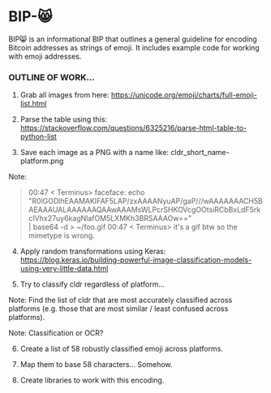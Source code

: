 # BIP-😸
BIP😸 is an informational BIP that outlines a general guideline for encoding Bitcoin addresses as strings of emoji. It includes example code for working with emoji addresses.


### OUTLINE OF WORK...

1. Grab all images from here:
https://unicode.org/emoji/charts/full-emoji-list.html

2. Parse the table using this:
https://stackoverflow.com/questions/6325216/parse-html-table-to-python-list

3. Save each image as a PNG with a name like:
cldr_short_name-platform.png

Note:
> 00:47 < Terminus> faceface: echo \
>   "R0lGODlhEAAMAKIFAF5LAP/zxAAAANyuAP/gaP///wAAAAAAACH5BAEAAAUALAAAAAAQAAwAAAMsWLPcrSHKOVcgOOtsiRCbBxLdF5rkcIVhx27uy6kagNlafOM5LXMKh3BRSAAAOw==" \
>   | base64 -d > ~/foo.gif
> 00:47 < Terminus> it's a gif btw so the mimetype is wrong.

4. Apply random transformations using Keras:
https://blog.keras.io/building-powerful-image-classification-models-using-very-little-data.html

5. Try to classify cldr regardless of platform...

Note:
Find the list of cldr that are most accurately classified across platforms (e.g. those that are most similar / least confused across platforms).

Note:
Classification or OCR?

6. Create a list of 58 robustly classified emoji across platforms.

7. Map them to base 58 characters... Somehow.

8. Create libraries to work with this encoding.


